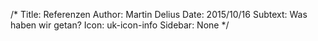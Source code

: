 /*
Title: Referenzen
Author: Martin Delius
Date: 2015/10/16
Subtext: Was haben wir getan?
Icon: uk-icon-info
Sidebar: None
*/

